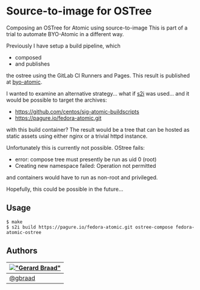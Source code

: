 Source-to-image for OSTree
==========================

Composing an OSTree for Atomic using source-to-image
This is part of a trial to automate BYO-Atomic in a different way.

Previously I have setup a build pipeline, which
  * composed
  * and publishes

the ostree using the GitLab CI Runners and Pages. This result is
published at [byo-atomic](https://gitlab.com/gbraad/byo-atomic).

I wanted to examine an alternative strategy... what if [s2i](https://blog.openshift.com/create-s2i-builder-image/)
was used... and it would be possible to target the archives:

  * https://github.com/centos/sig-atomic-buildscripts
  * https://pagure.io/fedora-atomic.git

with this build container? The result would be a tree that
can be hosted as static assets using either nginx or a 
trivial httpd instance.

Unfortunately this is currently not possible. OStree fails:

  * error: compose tree must presently be run as uid 0 (root)
  * Creating new namespace failed: Operation not permitted

and containers would have to run as non-root and privileged.

Hopefully, this could be possible in the future...


Usage
-----
```
$ make
$ s2i build https://pagure.io/fedora-atomic.git ostree-compose fedora-atomic-ostree
```


Authors
-------

| [!["Gerard Braad"](http://gravatar.com/avatar/e466994eea3c2a1672564e45aca844d0.png?s=60)](http://gbraad.nl "Gerard Braad <me@gbraad.nl>") |
|---|
| [@gbraad](https://twitter.com/gbraad)  |

